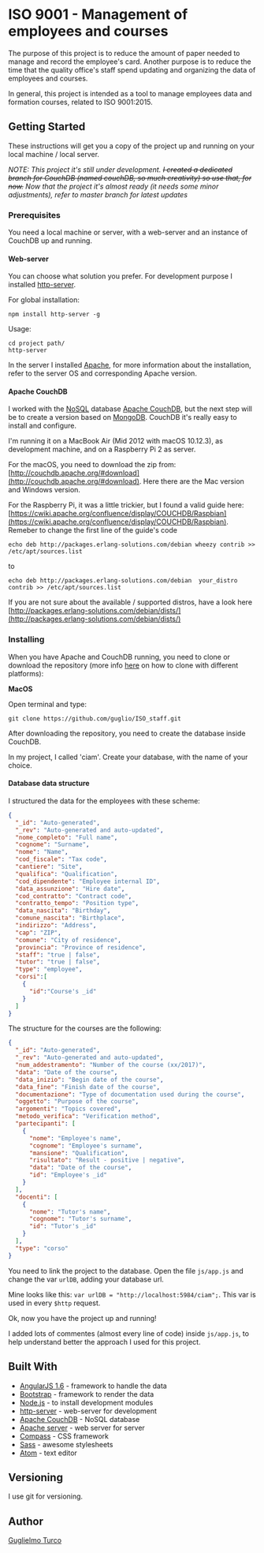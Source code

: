 # ISO 9001 - Management of employees and courses

The purpose of this project is to reduce the amount of paper needed to manage and record the employee's card. Another purpose is to reduce the time that the quality office's staff spend updating and organizing the data of employees and courses.

In general, this project is intended as a tool to manage employees data and formation courses, related to ISO 9001:2015.

## Getting Started

These instructions will get you a copy of the project up and running on your local machine / local server.

*NOTE: This project it's still under development. ~~I created a dedicated branch for CouchDB (named couchDB, so much creativity) so use that, for now.~~ Now that the project it's almost ready (it needs some minor adjustments), refer to master branch for latest updates*

### Prerequisites

You need a local machine or server, with a web-server and an instance of CouchDB up and running.

#### Web-server
You can choose what solution you prefer. For development purpose I installed [http-server](https://www.npmjs.com/package/http-server).

For global installation:
```shell
npm install http-server -g
```
Usage:
```shell
cd project path/
http-server
```

In the server I installed [Apache](https://httpd.apache.org/), for more information about the installation, refer to the server OS and corresponding Apache version.

#### Apache CouchDB
I worked with the [NoSQL](https://en.wikipedia.org/wiki/NoSQL) database [Apache CouchDB](http://couchdb.apache.org/), but the next step will be to create a version based on [MongoDB](https://www.mongodb.com).
CouchDB it's really easy to install and configure.

I'm running it on a MacBook Air (Mid 2012 with macOS 10.12.3), as development machine, and on a Raspberry Pi 2 as server.

For the macOS, you need to download the zip from: [http://couchdb.apache.org/#download](http://couchdb.apache.org/#download). Here there are the Mac version and Windows version.

For the Raspberry Pi, it was a little trickier, but I found a valid guide here: [https://cwiki.apache.org/confluence/display/COUCHDB/Raspbian](https://cwiki.apache.org/confluence/display/COUCHDB/Raspbian).
Remeber to change the first line of the guide's code
```shell
echo deb http://packages.erlang-solutions.com/debian wheezy contrib >> /etc/apt/sources.list
```
to
```shell
echo deb http://packages.erlang-solutions.com/debian  your_distro contrib >> /etc/apt/sources.list
```
If you are not sure about the available / supported distros, have a look here [http://packages.erlang-solutions.com/debian/dists/](http://packages.erlang-solutions.com/debian/dists/)

### Installing

When you have Apache and CouchDB running, you need to clone or download the repository (more info [here](https://help.github.com/articles/cloning-a-repository/) on how to clone with different platforms):

**MacOS**

Open terminal and type:
```shell
git clone https://github.com/guglio/ISO_staff.git
```
After downloading the repository, you need to create the database inside CouchDB.

In my project, I called 'ciam'. Create your database, with the name of your choice.

#### Database data structure

I structured the data for the employees with these scheme:
```json
{
  "_id": "Auto-generated",
  "_rev": "Auto-generated and auto-updated",
  "nome_completo": "Full name",
  "cognome": "Surname",
  "nome": "Name",
  "cod_fiscale": "Tax code",
  "cantiere": "Site",
  "qualifica": "Qualification",
  "cod_dipendente": "Employee internal ID",
  "data_assunzione": "Hire date",
  "cod_contratto": "Contract code",
  "contratto_tempo": "Position type",
  "data_nascita": "Birthday",
  "comune_nascita": "Birthplace",
  "indirizzo": "Address",
  "cap": "ZIP",
  "comune": "City of residence",
  "provincia": "Province of residence",
  "staff": "true | false",
  "tutor": "true | false",
  "type": "employee",
  "corsi":[
    {
      "id":"Course's _id"
    }
  ]
}
```
The structure for the courses are the following:
```json
{
  "_id": "Auto-generated",
  "_rev": "Auto-generated and auto-updated",
  "num_addestramento": "Number of the course (xx/2017)",
  "data": "Date of the course",
  "data_inizio": "Begin date of the course",
  "data_fine": "Finish date of the course",
  "documentazione": "Type of documentation used during the course",
  "oggetto": "Purpose of the course",
  "argomenti": "Topics covered",
  "metodo_verifica": "Verification method",
  "partecipanti": [
    {
      "nome": "Employee's name",
      "cognome": "Employee's surname",
      "mansione": "Qualification",
      "risultato": "Result - positive | negative",
      "data": "Date of the course",
      "id": "Employee's _id"
    }
  ],
  "docenti": [
    {
      "nome": "Tutor's name",
      "cognome": "Tutor's surname",
      "id": "Tutor's _id"
    }
  ],
  "type": "corso"
}

```
You need to link the project to the database. Open the file `js/app.js` and change the var `urlDB`, adding your database url.

Mine looks like this: `var urlDB = "http://localhost:5984/ciam";`. This var is used in every `$http` request.

Ok, now you have the project up and running!

I added lots of commentes (almost every line of code) inside `js/app.js`, to help understand better the approach I used for this project.


## Built With

* [AngularJS 1.6](https://angularjs.org/) - framework to handle the data
* [Bootstrap](http://getbootstrap.com/) - framework to render the data
* [Node.js](https://nodejs.org) - to install development modules
* [http-server](https://www.npmjs.com/package/http-server) - web-server for development
* [Apache CouchDB](http://couchdb.apache.org/) - NoSQL database
* [Apache server](https://httpd.apache.org/) - web server for server
* [Compass](http://compass-style.org/) - CSS framework
* [Sass](http://sass-lang.com/) - awesome stylesheets
* [Atom](https://atom.io/) - text editor

## Versioning

I use git for versioning.

## Author

[Guglielmo Turco](https://github.com/guglio)
